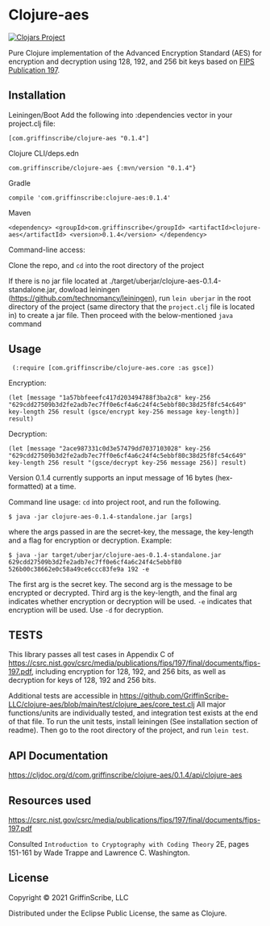 # Clojure-aes 
[![Clojars Project](https://img.shields.io/clojars/v/com.griffinscribe/clojure-aes.svg)](https://clojars.org/com.griffinscribe/clojure-aes) 

Pure Clojure implementation of the Advanced Encryption Standard (AES) for encryption and decryption using 128, 192, and 256 bit keys based on [FIPS Publication 197](https://csrc.nist.gov/csrc/media/publications/fips/197/final/documents/fips-197.pdf).

## Installation

Leiningen/Boot
Add the following into :dependencies vector in your project.clj file: 

`[com.griffinscribe/clojure-aes "0.1.4"]`


Clojure CLI/deps.edn

`com.griffinscribe/clojure-aes {:mvn/version "0.1.4"}`

Gradle

`compile 'com.griffinscribe:clojure-aes:0.1.4'`

Maven

 `<dependency>
  <groupId>com.griffinscribe</groupId>
  <artifactId>clojure-aes</artifactId>
  <version>0.1.4</version>
</dependency>`

Command-line access:

Clone the repo, and `cd` into the root directory of the project

If there is no jar file located at ./target/uberjar/clojure-aes-0.1.4-standalone.jar,
dowload leiningen (https://github.com/technomancy/leiningen), run `lein uberjar`  in the root directory of the project (same directory that the `project.clj` file is located in) to create a jar file. Then proceed with the below-mentioned `java` command

## Usage
` (:require [com.griffinscribe/clojure-aes.core :as gsce])`

Encryption:

`(let [message "1a57bbfeeefc417d203494788f3ba2c8"
       key-256 "629cdd27509b3d2fe2adb7ec7ff0e6cf4a6c24f4c5ebbf80c38d25f8fc54c649"
       key-length 256
       result (gsce/encrypt key-256 message key-length)]
       result)`
          
          
Decryption:

 `(let [message "2ace987331c0d3e57479dd7037103028"
        key-256 "629cdd27509b3d2fe2adb7ec7ff0e6cf4a6c24f4c5ebbf80c38d25f8fc54c649"
        key-length 256
        result "(gsce/decrypt key-256 message 256)]
        result)`
        
              
Version 0.1.4 currently supports an input message of 16 bytes (hex-formatted) at a time.

Command line usage:
`cd` into project root, and run the following.

    $ java -jar clojure-aes-0.1.4-standalone.jar [args]
where the args passed in are the secret-key, the message, the key-length and a flag for encryption or decryption.
Example:

    $ java -jar target/uberjar/clojure-aes-0.1.4-standalone.jar 629cdd27509b3d2fe2adb7ec7ff0e6cf4a6c24f4c5ebbf80 526b00c38662e0c58a49ce6ccc83fe9a 192 -e 

The first arg is the secret key. The second arg is the message to be encrypted or decrypted. Third arg is the key-length, and the final arg indicates whether encryption or decryption will be used.
`-e` indicates that encryption will be used. Use `-d` for decryption.



## TESTS
This library passes all test cases in Appendix C of https://csrc.nist.gov/csrc/media/publications/fips/197/final/documents/fips-197.pdf,
including encryption for 128, 192, and 256 bits, as well as decryption for keys of 128, 192 and 256 bits.

Additional tests are accessible in https://github.com/GriffinScribe-LLC/clojure-aes/blob/main/test/clojure_aes/core_test.clj
All major functions/units are individually tested, and integration test exists at the end of that file.
To run the unit tests, install leiningen (See installation section of readme). Then go to the root directory of the project, and run `lein test`.

## API Documentation
https://cljdoc.org/d/com.griffinscribe/clojure-aes/0.1.4/api/clojure-aes

## Resources used
https://csrc.nist.gov/csrc/media/publications/fips/197/final/documents/fips-197.pdf

Consulted `Introduction to Cryptography with Coding Theory` 2E, 
pages 151-161 by Wade Trappe and Lawrence C. Washington.


## License

Copyright © 2021 GriffinScribe, LLC

Distributed under the Eclipse Public License, the same as Clojure.


